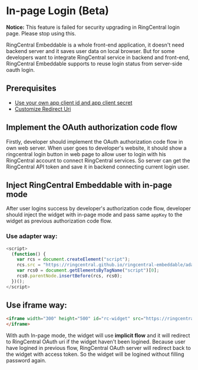 # In-page Login (Beta)

**Notice:** This feature is failed for security upgrading in RingCentral login page. Please stop using this.

RingCentral Embeddable is a whole front-end application, it doesn't need backend server and it saves user data on local browser. But for some developers want to integrate RingCentral service in backend and front-end, RingCentral Embeddable supports to reuse login status from server-side oauth login.

## Prerequisites

* [Use your own app client id and app client secret](config-client-id-and-secret.md)
* [Customize Redirect Uri](customize-redirect-uri.md)

## Implement the OAuth authorization code flow

Firstly, developer should implement the OAuth authorization code flow in own web server. When user goes to developer's website, it should show a ringcentral login button in web page to allow user to login with his RingCentral account to connect RingCentral services. So server can get the RingCentral API token and save it in backend connecting current login user.

## Inject RingCentral Embeddable with in-page mode

After user logins success by developer's authorization code flow, developer should inject the widget with in-page mode and pass same `appKey` to the widget as previous authorization code flow.

### Use adapter way:

```js
<script>
  (function() {
    var rcs = document.createElement("script");
    rcs.src = "https://ringcentral.github.io/ringcentral-embeddable/adapter.js?authMode=sso&appKey=your_app_key";
    var rcs0 = document.getElementsByTagName("script")[0];
    rcs0.parentNode.insertBefore(rcs, rcs0);
  })();
</script>
```

## Use iframe way:

```html
<iframe width="300" height="500" id="rc-widget" src="https://ringcentral.github.io/ringcentral-embeddable/app.html?authMode=sso&appKey=your_app_key">
</iframe>
```

With auth In-page mode, the widget will use **implicit flow** and it will redirect to RingCentral OAuth uri if the widget haven't been logined. Because user have logined in previous flow, RingCentral OAuth server will redirect back to the widget with access token. So the widget will be logined without filling password again.
